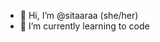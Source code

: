 - 👋 Hi, I’m @sitaaraa (she/her)
- 🌱 I’m currently learning to code



<!--- - 👀 I’m interested in ...
 - 📫 How to reach me ... 

sitaaraa/sitaaraa is a ✨ special ✨ repository because its `README.md` (this file) appears on your GitHub profile.
You can click the Preview link to take a look at your changes.
--->

